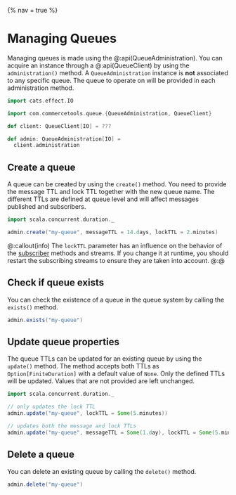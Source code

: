 {% nav = true %}
# Managing Queues

Managing queues is made using the @:api(QueueAdministration). You can acquire an instance through a @:api(QueueClient) by using the `administration()` method. A `QueueAdministration` instance is **not** associated to any specific queue. The queue to operate on will be provided in each administration method.

```scala mdoc
import cats.effect.IO

import com.commercetools.queue.{QueueAdministration, QueueClient}

def client: QueueClient[IO] = ???

def admin: QueueAdministration[IO] =
  client.administration
```

## Create a queue

A queue can be created by using the `create()` method.
You need to provide the message TTL and lock TTL together with the new queue name.
The different TTLs are defined at queue level and will affect messages published and subscribers.

```scala mdoc:compile-only
import scala.concurrent.duration._

admin.create("my-queue", messageTTL = 14.days, lockTTL = 2.minutes)
```

@:callout(info)
The `lockTTL` parameter has an influence on the behavior of the [subscriber][doc-subscribing] methods and streams. If you change it at runtime, you should restart the subscribing streams to ensure they are taken into account.
@:@

## Check if queue exists

You can check the existence of a queue in the queue system by calling the `exists()` method.

```scala mdoc:compile-only
admin.exists("my-queue")
```

## Update queue properties

The queue TTLs can be updated for an existing queue by using the `update()` method. The method accepts both TTLs as `Option[FiniteDuration]` with a default value of `None`. Only the defined TTLs will be updated. Values that are not provided are left unchanged.

```scala mdoc:compile-only
import scala.concurrent.duration._

// only updates the lock TTL
admin.update("my-queue", lockTTL = Some(5.minutes))

// updates both the message and lock TTLs
admin.update("my-queue", messageTTL = Some(1.day), lockTTL = Some(5.minutes))
```

## Delete a queue

You can delete an existing queue by calling the `delete()` method.

```scala mdoc:compile-only
admin.delete("my-queue")
```

[doc-subscribing]: subscribing.md
